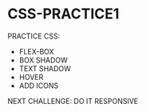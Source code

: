 # CSS-PRACTICE1

PRACTICE CSS:
  * FLEX-BOX
  * BOX SHADOW
  * TEXT SHADOW
  * HOVER
  * ADD ICONS
  
 NEXT CHALLENGE: DO IT RESPONSIVE
 
 
